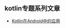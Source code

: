 kotlin专题系列文章
---

* [Kotlin在Android中的应用](http://qq157755587.github.io/2015/11/14/kotlin-in-android/)
